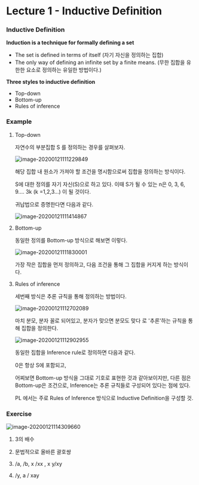# Lecture 1 - Inductive Definition



### Inductive Definition



**Induction is a technique for formally defining a set**

- The set is defined in terms of itself (자기 자신을 정의하는 집합)
- The only way of defining an infinite set by a finite means. (무한 집합을 유한한 요소로 정의하는 유일한 방법이다.)

**Three styles to inductive definition**

- Top-down
- Bottom-up
- Rules of inference



### Example

1. Top-down

   자연수의 부분집합 S 를 정의하는 경우를 살펴보자.

   ![image-20200121111229849](C:\Users\tony0\Desktop\github\Investment\Programming_Languages\theory\lectures\lec1\images\image-20200121111229849.png)

   해당 집합 내 원소가 가져야 할 조건을 명시함으로써 집합을 정의하는 방식이다.

   

   S에 대한 정의를 자기 자신(S)으로 하고 있다. 이때 S가 될 수 있는 n은 0, 3, 6, 9.... 3k (k =1,2,3...) 이 될 것이다.

   귀납법으로 증명한다면 다음과 같다.

   ![image-20200121111414867](C:\Users\tony0\Desktop\github\Investment\Programming_Languages\theory\lectures\lec1\images\image-20200121111414867.png)

   

2. Bottom-up

   동일한 정의를 Bottom-up 방식으로 해보면 이렇다.

   ![image-20200121111830001](C:\Users\tony0\Desktop\github\Investment\Programming_Languages\theory\lectures\lec1\images\image-20200121111830001.png)

   가장 작은 집합을 먼저 정의하고, 다음 조건을 통해 그 집합을 커지게 하는 방식이다.

   

3. Rules of inference

   세번째 방식은 추론 규칙을 통해 정의하는 방법이다.

   ![image-20200121112702089](C:\Users\tony0\Desktop\github\Investment\Programming_Languages\theory\lectures\lec1\images\image-20200121112702089.png)

   마치 분모, 분자 꼴로 되어있고, 분자가 맞으면 분모도 맞다 로 '추론'하는 규칙을 통해 집합을 정의한다.

   

   ![image-20200121112902955](C:\Users\tony0\Desktop\github\Investment\Programming_Languages\theory\lectures\lec1\images\image-20200121112902955.png)

   동일한 집합을 Inference rule로 정의하면 다음과 같다.

   0은 항상 S에 포함되고, 

   어찌보면 Bottom-up 방식을 그대로 기호로 표현한 것과 같아보이지만, 다른 점은 Bottom-up은 조건으로, Inference는 추론 규칙들로 구성되어 있다는 점에 있다.

   PL 에서는 주로 Rules of Inference 방식으로 Inductive Definition을 구성할 것.



### Exercise

![image-20200121114309660](C:\Users\tony0\Desktop\github\Investment\Programming_Languages\theory\lectures\lec1\images\image-20200121114309660.png)

1) 3의 배수

2) 문법적으로 올바른 괄호쌍 

3) /a, /b, x /xx , x y/xy

4) /y, a / xay



